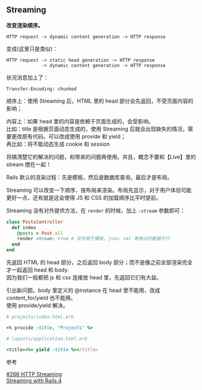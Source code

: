 ## Streaming

**改变渲染顺序。**

```
HTTP request -> dynamic content generation -> HTTP response
```

变成(这里只是类似)：

```
HTTP request -> static head generation -> HTTP response
             -> dynamic content generation -> HTTP response
```

状况消息加上了：

```
Transfer-Encoding: chunked
```

顺序上：使用 Streaming 后，HTML 里的 head 部分会先返回，不受页面内容的影响；

内容上：如果 head 里的内容是依赖于页面生成的，会受影响。
<br>
比如：title 是根据页面动态生成的，使用 Streaming 后就会出现缺失的情况，需要更改原有代码。可以改成使用 provide 和 yield；
<br>
再比如：将不能动态生成 cookie 和 session

将搞清楚它的解决的问题，和带来的问题再使用。并且，概念不要和【Live】里的 stream 搅在一起！

Rails 默认的渲染过程：先是模板，然后是数据库查询，最后才是布局。

Streaming 可以改变一下顺序，按布局来渲染。布局先显示，对于用户体验可能更好一点，还有就是这会使得 JS 和 CSS 的加载顺序比平时提前。

Streaming 没有对外提供方法，在 `render` 的时候，加上 `:stream` 参数即可：

```ruby
class PostsController
  def index
    @posts = Post.all
    render stream: true # 仅作用于模板，json、xml 等格式的数据不行
  end
end
```

先返回 HTML 的 head 部分，之后返回 body 部分；而不是像之前全部渲染完全才一起返回 head 和 body.
<br>
因为我们一般都把 js 和 css 连接放 head 里，先返回它们有大益。

引出新问题。body 里定义的 @instance 在 head 里不能用，改成 content_for/yield 也不能用。
<br>
使用 provide/yield 解决。

```ruby
# projects/index.html.erb

<% provide :title, "Projects" %>
```

```ruby
# layouts/application.html.erb

<title><%= yield :title %></title>
```

参考

[#266 HTTP Streaming](http://railscasts.com/episodes/266-http-streaming)
<br>
[Streaming with Rails 4](http://www.sitepoint.com/streaming-with-rails-4/)
